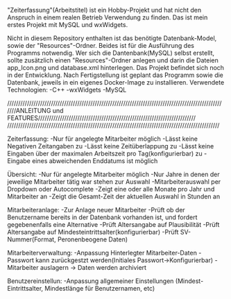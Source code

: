 "Zeiterfassung"(Arbeitstitel) ist ein Hobby-Projekt und hat nicht den Anspruch in einem realen Betrieb Verwendung zu finden.
Das ist mein erstes Projekt mit MySQL und wxWidgets.

Nicht in diesem Repository enthalten ist das benötigte Datenbank-Model, sowie der "Resources"-Ordner.
Beides ist für die Ausführung des Programms notwendig. Wer sich die Dantenbank(MySQL) selbst erstellt, sollte zusätzlich
einen "Resources"-Ordner anlegen und darin die Dateien app_Icon.png und database.xml hinterlegen.
Das Projekt befindet sich noch in der Entwicklung.
Nach Fertigstellung ist geplant das Programm sowie die Datenbank, jeweils in ein eigenes Docker-Image zu installieren.
Verwendete Technologien:
-C++
-wxWidgets
-MySQL


//////////////////////////////////////////////////////////////////////////////////////////////////
////ANLEITUNG und FEATURES////////////////////////////////////////////////////////////////////////
/////////////////////////////////////////////////////////////////////////////////////////////////

Zeiterfassung:
    -Nur für angelegte Mitarbeiter möglich
    -Lässt keine Negativen Zeitangaben zu
    -Lässt keine Zeitüberlappung zu
    -Lässt keine Eingaben über der maximalen Arbeitszeit pro Tag(konfigurierbar) zu
    -Eingabe eines abweichenden Enddatums ist möglich


Übersicht:
    -Nur für angelegte Mitarbeiter möglich
    -Nur Jahre in denen der jeweilige Mitarbeiter tätig war stehen zur Auswahl
    -Mitarbeiterauswahl per Dropdown oder Autocomplete
    -Zeigt eine oder alle Monate pro Jahr und Mitarbeiter an
    -Zeigt die Gesamt-Zeit der aktuellen Auswahl in Stunden an


Mitarbeiteranlage:
  -Zur Anlage neuer Mitarbeiter
  -Prüft ob der Benutzername bereits in der Datenbank vorhanden ist, und fordert gegebenenfalls eine Alternative
  -Prüft Altersangabe auf Plausibilität
  -Prüft Altersangabe auf Mindesteintrittsalter(konfigurierbar)
  -Prüft SV-Nummer(Format, Peronenbeogene Daten)

Mitarbeiterverwaltung:
    -Anpassung Hinterlegter Mitarbeiter-Daten
    -Passwort kann zurückgestzt werden(Initiales Passwort->Konfigurierbar)
    -Mitarbeiter auslagern -> Daten werden archiviert

Benutzereinstellun:
    -Anpassung allgemeiner Einstellungen (Mindest-Eintrittsalter, Mindestlänge für Benutzernamen, etc)